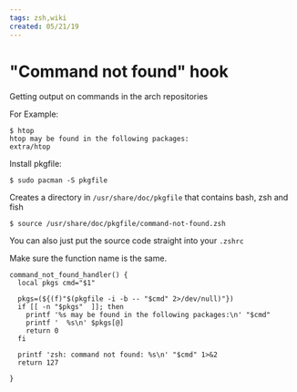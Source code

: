 ```yaml
---
tags: zsh,wiki
created: 05/21/19
---
```

# "Command not found" hook

Getting output on commands in the arch repositories

For Example:

```
$ htop
htop may be found in the following packages:
extra/htop
```

Install pkgfile:

```
$ sudo pacman -S pkgfile
```

Creates a directory in `/usr/share/doc/pkgfile` that contains bash, zsh and fish

```
$ source /usr/share/doc/pkgfile/command-not-found.zsh
```

You can also just put the source code straight into your `.zshrc`

Make sure the function name is the same.

```
command_not_found_handler() {
  local pkgs cmd="$1"

  pkgs=(${(f)"$(pkgfile -i -b -- "$cmd" 2>/dev/null)"})
  if [[ -n "$pkgs"  ]]; then
    printf '%s may be found in the following packages:\n' "$cmd"
    printf '  %s\n' $pkgs[@]
    return 0
  fi

  printf 'zsh: command not found: %s\n' "$cmd" 1>&2
  return 127

}
